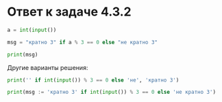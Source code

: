 # Ответ к задаче 4.3.2

```python
a = int(input())

msg = "кратно 3" if a % 3 == 0 else "не кратно 3"

print(msg)
```

Другие варианты решения:

```python
print('' if int(input()) % 3 == 0 else 'не', 'кратно 3')
```

```python
print(msg := 'кратно 3' if int(input()) % 3 == 0 else 'не кратно 3')
```
